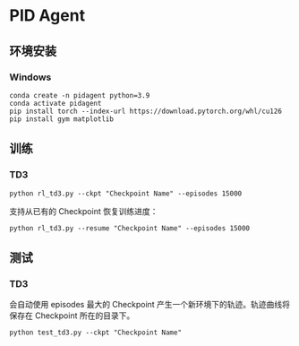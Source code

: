 # PID Agent

## 环境安装

### Windows

```shell
conda create -n pidagent python=3.9
conda activate pidagent
pip install torch --index-url https://download.pytorch.org/whl/cu126
pip install gym matplotlib
```

## 训练

### TD3

```shell
python rl_td3.py --ckpt "Checkpoint Name" --episodes 15000
```

支持从已有的 Checkpoint 恢复训练进度：

```shell
python rl_td3.py --resume "Checkpoint Name" --episodes 15000
```

## 测试

### TD3

会自动使用 episodes 最大的 Checkpoint 产生一个新环境下的轨迹。轨迹曲线将保存在 Checkpoint 所在的目录下。

```shell
python test_td3.py --ckpt "Checkpoint Name"
```